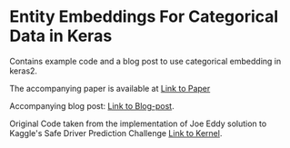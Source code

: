 # Entity Embeddings For Categorical Data in Keras 

Contains example code and a blog post to use categorical embedding in keras2. 

The accompanying paper is available at [Link to Paper](https://arxiv.org/abs/1604.06737 "Paper")  

Accompanying blog post: [Link to Blog-post](https://medium.com/@satnalikamayank12/on-learning-embeddings-for-categorical-data-using-keras-165ff2773fc9 "Blog").

Original Code taken from the implementation of Joe Eddy solution to Kaggle's Safe Driver Prediction Challenge [Link to Kernel](https://www.kaggle.com/aquatic/entity-embedding-neural-net "Link to Kernel").